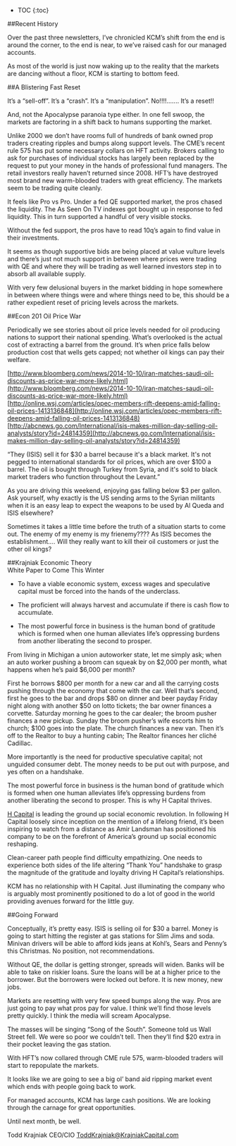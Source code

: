 
* TOC
{:toc}

##Recent History
 
Over the past three newsletters, I’ve chronicled KCM’s shift from the end is around the corner, to the end is near, to we’ve raised cash for our managed accounts.
 
As most of the world is just now waking up to the reality that the markets are dancing without a floor, KCM is starting to bottom feed.   
 
##A Blistering Fast Reset
 
It’s a “sell-off”. It’s a “crash”. It’s a “manipulation”.      No!!!!....... It’s a reset!!  

And, not the Apocalypse paranoia type either.  In one fell swoop, the markets are factoring in a shift back to humans supporting the market. 
 
Unlike 2000 we don’t have rooms full of hundreds of bank owned prop traders creating ripples and bumps along support levels. The CME’s recent rule 575 has put some necessary collars on HFT activity.  Brokers calling to ask for purchases of individual stocks has largely been replaced by the request to put your money in the hands of professional fund managers.  The retail investors really haven’t returned since 2008. HFT’s have destroyed most brand new warm-blooded traders with great efficiency. The markets seem to be trading quite cleanly. 

It feels like Pro vs Pro.  Under a fed QE supported market, the pros chased the liquidity.  The As Seen On TV indexes got bought up in response to fed liquidity. This in turn supported a handful of very visible stocks.
 
Without the fed support, the pros have to read 10q’s again to find value in their investments.
 
It seems as though supportive bids are being placed at value vulture levels and there’s just not much support in between where prices were trading with QE and where they will be trading as well learned investors step in to absorb all available supply.
 
With very few delusional buyers in the market bidding in hope somewhere in between where things were and where things need to be, this should be a rather expedient reset of pricing levels across the markets.
 
##Econ 201 Oil Price War
 
Periodically we see stories about oil price levels needed for oil producing nations to support their national spending.  What’s overlooked is the actual cost of extracting a barrel from the ground.  It’s when price falls below production cost that wells gets capped; not whether oil kings can pay their welfare.
 
[http://www.bloomberg.com/news/2014-10-10/iran-matches-saudi-oil-discounts-as-price-war-more-likely.html](http://www.bloomberg.com/news/2014-10-10/iran-matches-saudi-oil-discounts-as-price-war-more-likely.html)
[http://online.wsj.com/articles/opec-members-rift-deepens-amid-falling-oil-prices-1413136848](http://online.wsj.com/articles/opec-members-rift-deepens-amid-falling-oil-prices-1413136848)
[http://abcnews.go.com/International/isis-makes-million-day-selling-oil-analysts/story?id=24814359](http://abcnews.go.com/International/isis-makes-million-day-selling-oil-analysts/story?id=24814359)

“They (ISIS) sell it for $30 a barrel because it's a black market. It's not pegged to international standards for oil prices, which are over $100 a barrel. The oil is bought through Turkey from Syria, and it's sold to black market traders who function throughout the Levant.”
 
As you are driving this weekend, enjoying gas falling below $3 per gallon.  Ask yourself, why exactly is the US sending arms to the Syrian militants when it is an easy leap to expect the weapons to be used by Al Queda and ISIS elsewhere? 
 
Sometimes it takes a little time before the truth of a situation starts to come out.  The enemy of my enemy is my frienemy????  As ISIS becomes the establishment…. Will they really want to kill their oil customers or just the other oil kings?
 
 
##Krajniak Economic Theory   
White Paper to Come This Winter

* To have a viable economic system, excess wages and speculative capital must be forced into the hands of the underclass.  

* The proficient will always harvest and accumulate if there is cash flow to accumulate.

* The most powerful force in business is the human bond of gratitude which is formed when one human alleviates life’s oppressing burdens from another liberating the second to prosper.
 

From living in Michigan a union autoworker state, let me simply ask; when an auto worker
pushing a broom can squeak by on $2,000 per month, what happens when he’s paid $6,000 per month?

First he borrows $800 per month for a new car and all the carrying costs pushing through the economy that come with the car.  Well that’s second, first he goes to the bar and drops $80 on dinner and beer payday Friday night along with another $50 on lotto tickets; the bar owner finances a corvette.  Saturday morning he goes to the car dealer; the broom pusher finances a new pickup.  Sunday the broom pusher’s wife escorts him to church; $100 goes into the plate. The church finances a new van. Then it’s off to the Realtor to buy a hunting cabin; The Realtor finances her cliché Cadillac.

More importantly is the need for productive speculative capital; not unguided consumer debt.  The money needs to be put out with purpose, and yes often on a handshake.
 
The most powerful force in business is the human bond of gratitude which is formed when one human alleviates life’s oppressing burdens from another liberating the second to prosper. This is why H Capital thrives.

[H Capital](https://www.hcapitaladvance.com/) is leading the ground up social economic revolution.  In following H Capital loosely since inception on the mention of a lifelong friend, it’s been inspiring to watch from a distance as Amir Landsman has positioned his company to be on the forefront of America’s ground up social economic reshaping.    

Clean-career path people find difficulty empathizing. One needs to experience both sides of the life altering “Thank You” handshake to grasp the magnitude of the gratitude and loyalty driving H Capital’s relationships.

KCM has no relationship with H Capital.  Just illuminating the company who is arguably most prominently positioned to do a lot of good in the world providing avenues forward for the little guy.


##Going Forward

Conceptually, it’s pretty easy.  ISIS is selling oil for $30 a barrel.  Money is going to start hitting the register at gas stations for Slim Jims and soda.  Minivan drivers will be able to afford kids jeans at Kohl’s, Sears and Penny’s this Christmas.  No position, not recommendations.   

Without QE, the dollar is getting stronger, spreads will widen.  Banks will be able to take on riskier loans.  Sure the loans will be at a higher price to the borrower. But the borrowers were locked out before.  It is new money, new jobs.

Markets are resetting with very few speed bumps along the way.  Pros are just going to pay what pros pay for value.  I think we’ll find those levels pretty quickly.  I think the media will scream Apocalypse.  

The masses will be singing “Song of the South”. Someone told us Wall Street fell. We were so poor we couldn’t tell.  Then they’ll find $20 extra in their pocket leaving the gas station.
 
With HFT’s now collared through CME rule 575, warm-blooded traders will start to repopulate the markets.

It looks like we are going to see a big ol’ band aid ripping market event which ends with people going back to work.

For managed accounts, KCM has large cash positions.  We are looking through the carnage for great opportunities.
 
Until next month, be well.
 
Todd Krajniak
CEO/CIO
ToddKrajniak@KrajniakCapital.com